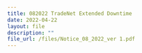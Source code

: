 ```yaml
---
title: 082022 TradeNet Extended Downtime
date: 2022-04-22
layout: file
description: ""
file_url: /files/Notice_08_2022_ver 1.pdf
---
```

